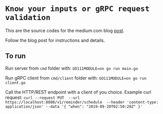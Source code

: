 # `Know your inputs or gRPC request validation`
This are the source codes for the medium.com blog [post]().

Follow the blog post for instructions and details.

## To run
Run server from `cmd` folder with: `GO111MODULE=on go run main.go`

Run gRPC client from `cmd/client` folder with: `GO111MODULE=on go run client.go`

Call the HTTP/REST endpoint with a client of you choice.
Example curl request:
`curl --request PUT 
  --url https://localhost:8080/v1/reminder/schedule 
  --header 'content-type: application/json'
  --data '{
	"when": "2019-09-20T02:50:20Z"
}'`

